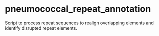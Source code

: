 # pneumococcal_repeat_annotation

Script to process repeat sequences to realign overlapping elements and identify
disrupted repeat elements.
